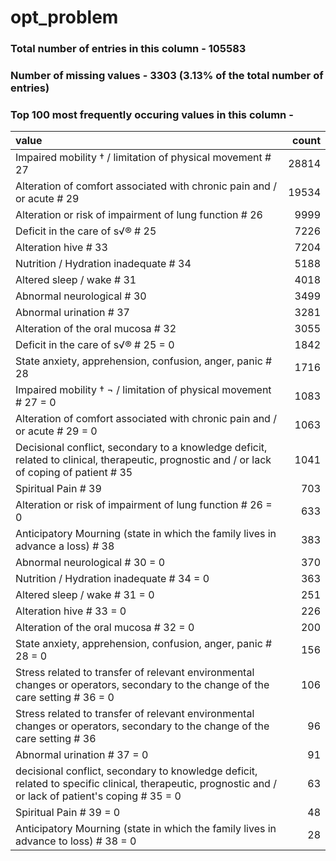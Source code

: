 
# opt_problem

### Total number of entries in this column - 105583

### Number of missing values - 3303 (3.13% of the total number of entries)

### Top 100 most frequently occuring values in this column -

| value                                                                                                                                                 |   count |
|:------------------------------------------------------------------------------------------------------------------------------------------------------|--------:|
| Impaired mobility † / limitation of physical movement # 27                                                                                            |   28814 |
| Alteration of comfort associated with chronic pain and / or acute # 29                                                                                |   19534 |
| Alteration or risk of impairment of lung function # 26                                                                                                |    9999 |
| Deficit in the care of s√® # 25                                                                                                                       |    7226 |
| Alteration hive # 33                                                                                                                                  |    7204 |
| Nutrition / Hydration inadequate # 34                                                                                                                 |    5188 |
| Altered sleep / wake # 31                                                                                                                             |    4018 |
| Abnormal neurological # 30                                                                                                                            |    3499 |
| Abnormal urination # 37                                                                                                                               |    3281 |
| Alteration of the oral mucosa # 32                                                                                                                    |    3055 |
| Deficit in the care of s√® # 25 = 0                                                                                                                   |    1842 |
| State anxiety, apprehension, confusion, anger, panic # 28                                                                                             |    1716 |
| Impaired mobility † ¬ / limitation of physical movement # 27 = 0                                                                                      |    1083 |
| Alteration of comfort associated with chronic pain and / or acute # 29 = 0                                                                            |    1063 |
| Decisional conflict, secondary to a knowledge deficit, related to clinical, therapeutic, prognostic and / or lack of coping of patient # 35           |    1041 |
| Spiritual Pain # 39                                                                                                                                   |     703 |
| Alteration or risk of impairment of lung function # 26 = 0                                                                                            |     633 |
| Anticipatory Mourning (state in which the family lives in advance a loss) # 38                                                                        |     383 |
| Abnormal neurological # 30 = 0                                                                                                                        |     370 |
| Nutrition / Hydration inadequate # 34 = 0                                                                                                             |     363 |
| Altered sleep / wake # 31 = 0                                                                                                                         |     251 |
| Alteration hive # 33 = 0                                                                                                                              |     226 |
| Alteration of the oral mucosa # 32 = 0                                                                                                                |     200 |
| State anxiety, apprehension, confusion, anger, panic # 28 = 0                                                                                         |     156 |
| Stress related to transfer of relevant environmental changes or operators, secondary to the change of the care setting # 36 = 0                       |     106 |
| Stress related to transfer of relevant environmental changes or operators, secondary to the change of the care setting # 36                           |      96 |
| Abnormal urination # 37 = 0                                                                                                                           |      91 |
| decisional conflict, secondary to knowledge deficit, related to specific clinical, therapeutic, prognostic and / or lack of patient's coping # 35 = 0 |      63 |
| Spiritual Pain # 39 = 0                                                                                                                               |      48 |
| Anticipatory Mourning (state in which the family lives in advance to loss) # 38 = 0                                                                   |      28 |
